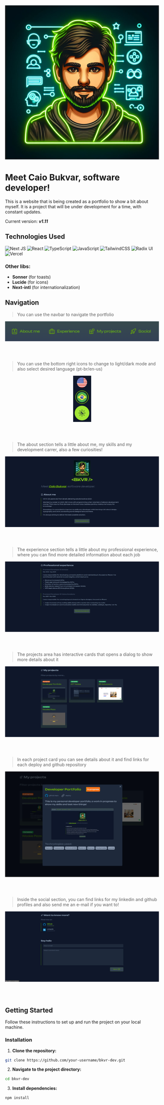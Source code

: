 <p align="center">
<img src="./public/images/avatar2.png" alt="avatar" width='600'/>
</p>

# **Meet Caio Bukvar, software developer!**

This is a website that is being created as a portfolio to show a bit about myself. It is a project that will be under development for a time, with constant updates.

Current version: **_v1.11_**

## Technologies Used

![Next JS](https://img.shields.io/badge/Next-black?style=for-the-badge&logo=next.js&logoColor=white)
![React](https://img.shields.io/badge/react-%2320232a.svg?style=for-the-badge&logo=react&logoColor=%2361DAFB)
![TypeScript](https://img.shields.io/badge/typescript-%23007ACC.svg?style=for-the-badge&logo=typescript&logoColor=white)
![JavaScript](https://img.shields.io/badge/javascript-%23323330.svg?style=for-the-badge&logo=javascript&logoColor=%23F7DF1E)
![TailwindCSS](https://img.shields.io/badge/tailwindcss-%2338B2AC.svg?style=for-the-badge&logo=tailwind-css&logoColor=white)
![Radix UI](https://img.shields.io/badge/radix%20ui-161618.svg?style=for-the-badge&logo=radix-ui&logoColor=white)
![Vercel](https://img.shields.io/badge/vercel-%23000000.svg?style=for-the-badge&logo=vercel&logoColor=white)

### Other libs:

- **Sonner** (for toasts)
- **Lucide** (for icons)
- **Next-intl** (for internationalization)

## Navigation

> You can use the navbar to navigate the portfolio

<div align='center' display='flex'>

![avatar](/public/images/v2/thumb-navbar.png)

</div><br><br>

> You can use the bottom right icons to change to light/dark mode and also select desired language (pt-br/en-us)

<div align='center' display='flex'>

![theme-changer](/public/images/v2/thumb-themes.png)

</div><br><br>

> The about section tells a little about me, my skills and my development carrer, also a few curiosities!

<div align='center' display='flex'>

![about](/public/images/v2/thumb-about.png)

</div><br><br>

> The experience section tells a little about my professional experience, where you can find more detailed information about each job

<div align='center' display='flex'>

![experience](/public/images/v2/thumb-experience.png)

</div><br><br>

> The projects area has interactive cards that opens a dialog to show more details about it

<div align='center'>

![projects](/public/images/v2/thumb-projects.png)

</div><br><br>

> In each project card you can see details about it and find links for each deploy and github repository

<div align='center'>

![projects2](/public/images/v2/thumb-projects2.png)

</div><br><br>

> Inside the social section, you can find links for my linkedin and github profiles and also send me an e-mail if you want to!

<div align='center'>

![social section](/public/images/v2/thumb-social.png)

</div><br><br>

## Getting Started

Follow these instructions to set up and run the project on your local machine.

### Installation

1. **Clone the repository:**

```bash
git clone https://github.com/your-username/bkvr-dev.git
```

2. **Navigate to the project directory:**

```bash
cd bkvr-dev
```

3. **Install dependencies:**

```bash
npm install
```
